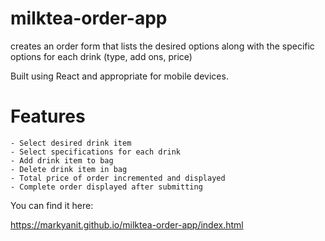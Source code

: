 # milktea-order-app

creates an order form that lists the desired options along with the specific options for each drink (type, add ons, price)

Built using React and appropriate for mobile devices.

# Features
    - Select desired drink item
    - Select specifications for each drink
    - Add drink item to bag
    - Delete drink item in bag
    - Total price of order incremented and displayed
    - Complete order displayed after submitting


You can find it here:

https://markyanit.github.io/milktea-order-app/index.html
